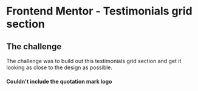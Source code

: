 # Frontend Mentor - Testimonials grid section

## The challenge

The challenge was to build out this testimonials grid section and get it looking as close to the design as possible.

<h4>Couldn't include the quotation mark logo</h4>
